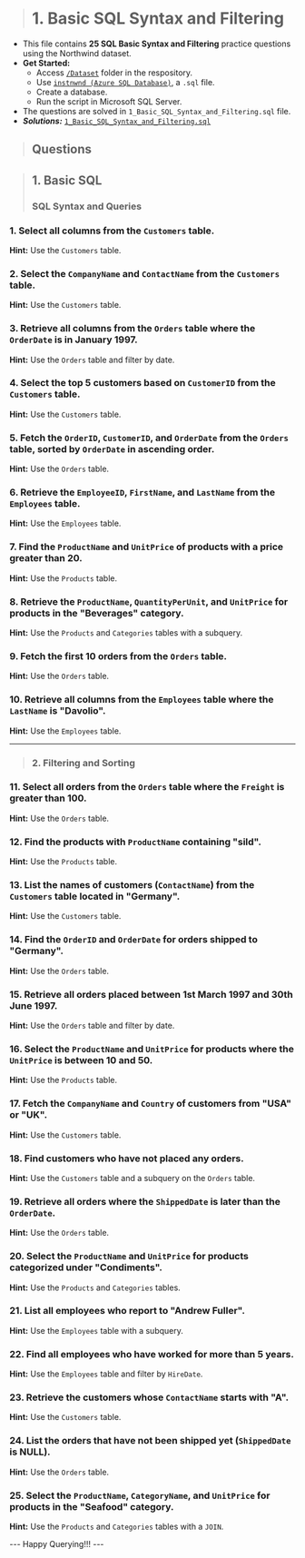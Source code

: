 > # **1. Basic SQL Syntax and Filtering**

- This file contains **25 SQL Basic Syntax and Filtering** practice questions using the Northwind dataset.
- **Get Started:**
  - Access [`/Dataset`](https://github.com/mayur-de/My_SQL_Portfolio/tree/ed32522fa08528eae29bc9e9f281980e83262772/Databases) folder in the respository.
  - Use [`instnwnd (Azure SQL Database)`](https://github.com/mayur-de/My_SQL_Portfolio/blob/ed32522fa08528eae29bc9e9f281980e83262772/Databases/instnwnd%20(Azure%20SQL%20Database).sql), a `.sql` file.
  - Create a database.
  - Run the script in Microsoft SQL Server.
- The questions are solved in `1_Basic_SQL_Syntax_and_Filtering.sql` file.
- **_Solutions:_** [`1_Basic_SQL_Syntax_and_Filtering.sql`](https://github.com/mayur-de/My_SQL_Portfolio/blob/978d1fd1bf0b88c3d0524a9fb781ddd763525722/1_Basic_SQL_Syntax_and_Filtering.sql)

> ## Questions

> ## **1. Basic SQL**  
> ### **SQL Syntax and Queries**

### 1. Select all columns from the `Customers` table.  
**Hint:** Use the `Customers` table.  

### 2. Select the `CompanyName` and `ContactName` from the `Customers` table.  
**Hint:** Use the `Customers` table.  

### 3. Retrieve all columns from the `Orders` table where the `OrderDate` is in January 1997.  
**Hint:** Use the `Orders` table and filter by date.  

### 4. Select the top 5 customers based on `CustomerID` from the `Customers` table.  
**Hint:** Use the `Customers` table.  

### 5. Fetch the `OrderID`, `CustomerID`, and `OrderDate` from the `Orders` table, sorted by `OrderDate` in ascending order.  
**Hint:** Use the `Orders` table.  

### 6. Retrieve the `EmployeeID`, `FirstName`, and `LastName` from the `Employees` table.  
**Hint:** Use the `Employees` table.  

### 7. Find the `ProductName` and `UnitPrice` of products with a price greater than 20.  
**Hint:** Use the `Products` table.  

### 8. Retrieve the `ProductName`, `QuantityPerUnit`, and `UnitPrice` for products in the "Beverages" category.  
**Hint:** Use the `Products` and `Categories` tables with a subquery.  

### 9. Fetch the first 10 orders from the `Orders` table.  
**Hint:** Use the `Orders` table.  

### 10. Retrieve all columns from the `Employees` table where the `LastName` is "Davolio".  
**Hint:** Use the `Employees` table.  

---

> ### **2. Filtering and Sorting**  
### 11. Select all orders from the `Orders` table where the `Freight` is greater than 100.  
**Hint:** Use the `Orders` table.  

### 12. Find the products with `ProductName` containing "sild".  
**Hint:** Use the `Products` table.  

### 13. List the names of customers (`ContactName`) from the `Customers` table located in "Germany".  
**Hint:** Use the `Customers` table.  

### 14. Find the `OrderID` and `OrderDate` for orders shipped to "Germany".  
**Hint:** Use the `Orders` table.  

### 15. Retrieve all orders placed between 1st March 1997 and 30th June 1997.  
**Hint:** Use the `Orders` table and filter by date.  

### 16. Select the `ProductName` and `UnitPrice` for products where the `UnitPrice` is between 10 and 50.  
**Hint:** Use the `Products` table.  

### 17. Fetch the `CompanyName` and `Country` of customers from "USA" or "UK".  
**Hint:** Use the `Customers` table.  

### 18. Find customers who have not placed any orders.  
**Hint:** Use the `Customers` table and a subquery on the `Orders` table.  

### 19. Retrieve all orders where the `ShippedDate` is later than the `OrderDate`.  
**Hint:** Use the `Orders` table.  

### 20. Select the `ProductName` and `UnitPrice` for products categorized under "Condiments".  
**Hint:** Use the `Products` and `Categories` tables.  

### 21. List all employees who report to "Andrew Fuller".  
**Hint:** Use the `Employees` table with a subquery.  

### 22. Find all employees who have worked for more than 5 years.  
**Hint:** Use the `Employees` table and filter by `HireDate`.  

### 23. Retrieve the customers whose `ContactName` starts with "A".  
**Hint:** Use the `Customers` table.  

### 24. List the orders that have not been shipped yet (`ShippedDate` is NULL).  
**Hint:** Use the `Orders` table.  

### 25. Select the `ProductName`, `CategoryName`, and `UnitPrice` for products in the "Seafood" category.  
**Hint:** Use the `Products` and `Categories` tables with a `JOIN`.

--- Happy Querying!!! ---
